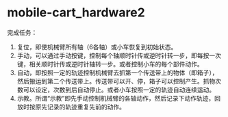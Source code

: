 # mobile-cart_hardware2
完成任务：
1. 复位，即使机械臂所有轴（6各轴）或小车恢复到初始状态。
2. 手动，可以通过手动按键，控制每个轴顺时针传或逆时针转一步，即每按一次键，相关顺时针传或逆时针轴转一步。或者控制小车的每个部件动作。
3. 自动，即按照一定的轨迹控制机械臂去抓第一个传送带上的物体（即箱子），然后搬运到第二个传送带上。传送带可以开、停，箱子可以控制产生。抓物次数可以设定，次数到后自动停止。或者小车按照一定的轨迹自动连续运动。
4. 示教。所谓“示教”即先手动控制机械臂的各轴动作，然后记录下动作轨迹，回放时按原先记录的轨迹重复先前的动作。
